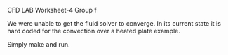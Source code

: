 CFD LAB Worksheet-4 
Group f

We were unable to get the fluid solver to converge. In its current state it is hard coded for the convection over a heated plate example.

Simply make and run.




